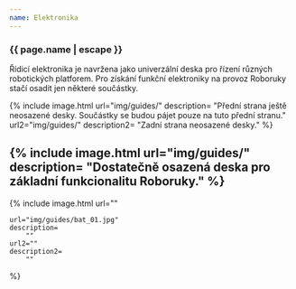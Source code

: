 ```yaml
---
name: Elektronika
---
```

### {{ page.name | escape }}
Řídicí elektronika je navržena jako univerzální deska pro řízení různých robotických platforem. Pro získání funkční elektroniky na provoz Roboruky stačí osadit jen některé součástky.

{% include image.html 
    url="img/guides/" 
    description=
        "Přední strana ještě neosazené desky. Součástky se budou pájet pouze na tuto přední stranu." 
    url2="img/guides/" 
    description2=
        "Zadní strana neosazené desky." 
%}

{% include image.html 
    url="img/guides/" 
    description=
        "Dostatečně osazená deska pro základní funkcionalitu Roboruky."
 %}
 ----
 {% include image.html
    url=""

    url="img/guides/bat_01.jpg"
    description=
        ""
    url2=""
    description2=
        ""
%}